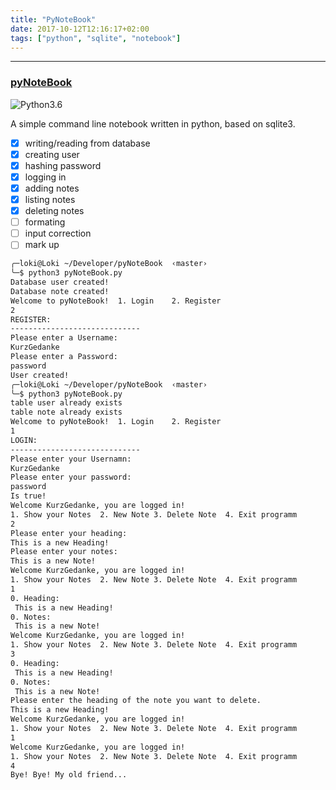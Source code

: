 ```yaml
---
title: "PyNoteBook"
date: 2017-10-12T12:16:17+02:00
tags: ["python", "sqlite", "notebook"]
---
```


***
### [pyNoteBook](https://github.com/KurzGedanke/pyNoteBook)


![Python3.6](https://img.shields.io/badge/Python-3.6-blue.svg)

A simple command line notebook written in python, based on sqlite3.

- [x] writing/reading from database
- [x] creating user
- [x] hashing password
- [x] logging in
- [x] adding notes
- [x] listing notes
- [x] deleting notes
- [ ] formating
- [ ] input correction
- [ ] mark up

```bash
╭─loki@Loki ~/Developer/pyNoteBook  ‹master›
╰─$ python3 pyNoteBook.py                                                   1 ↵
Database user created!
Database note created!
Welcome to pyNoteBook!  1. Login    2. Register
2
REGISTER:
-----------------------------
Please enter a Username:
KurzGedanke
Please enter a Password:
password
User created!
╭─loki@Loki ~/Developer/pyNoteBook  ‹master›
╰─$ python3 pyNoteBook.py                                                   1 ↵
table user already exists
table note already exists
Welcome to pyNoteBook!  1. Login    2. Register
1
LOGIN:
-----------------------------
Please enter your Usernamn:
KurzGedanke
Please enter your password:
password
Is true!
Welcome KurzGedanke, you are logged in!
1. Show your Notes  2. New Note 3. Delete Note  4. Exit programm
2
Please enter your heading:
This is a new Heading!
Please enter your notes:
This is a new Note!
Welcome KurzGedanke, you are logged in!
1. Show your Notes  2. New Note 3. Delete Note  4. Exit programm
1
0. Heading:
 This is a new Heading!
0. Notes:
 This is a new Note!
Welcome KurzGedanke, you are logged in!
1. Show your Notes  2. New Note 3. Delete Note  4. Exit programm
3
0. Heading:
 This is a new Heading!
0. Notes:
 This is a new Note!
Please enter the heading of the note you want to delete.
This is a new Heading!
Welcome KurzGedanke, you are logged in!
1. Show your Notes  2. New Note 3. Delete Note  4. Exit programm
1
Welcome KurzGedanke, you are logged in!
1. Show your Notes  2. New Note 3. Delete Note  4. Exit programm
4
Bye! Bye! My old friend...
```